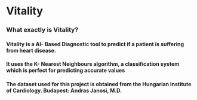 # Vitality

### What exactly is Vitality?
#### Vitality is a AI- Based Diagnostic tool to predict if a patient is suffering from heart disease.
#### It uses the K- Nearest Neighbours algorithm, a classification system which is perfect for predicting accurate values

#### The dataset used for this project is obtained from the Hungarian Institute of Cardiology. Budapest: Andras Janosi, M.D.

